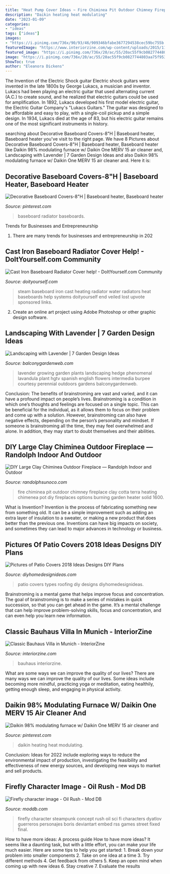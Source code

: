 ```yaml
---
title: "Heat Pump Cover Ideas ~ Fire Chiminea Pit Outdoor Chimney Fireplace Clay Cotta Terra Heating Chimenea Pot Diy Fireplaces Options Burning Garden Heater Solid 1600"
description: "Daikin heating heat modulating"
date: "2023-01-09"
categories:
- "ideas"
tags: ["ideas"]
images:
- "https://i.pinimg.com/736x/90/93/46/909346bfabe3677294538cec59bc755b.jpg"
featuredImage: "https://www.interiorzine.com/wp-content/uploads/2015/11/classic-bauhaus-villa-munich-11.jpg"
featured_image: "https://i.pinimg.com/736x/20/ac/55/20ac55f9cb0827744803aa75f9538f7a--baseboards-cottage-style.jpg"
image: "https://i.pinimg.com/736x/20/ac/55/20ac55f9cb0827744803aa75f9538f7a--baseboards-cottage-style.jpg"
ShowToc: true
author: "Eleanora Dickens"
---
```



The Invention of the Electric Shock guitar
Electric shock guitars were invented in the late 1800s by George Lukacs, a musician and inventor. Lukacs had been playing an electric guitar that used alternating current (A.C.) to create sound, and he realized that electric guitars could be used for amplification. In 1892, Lukacs developed his first model electric guitar, the Electric Guitar Company's "Lukacs Guitars." The guitar was designed to be affordable and easy to play, with a single-coil pickup and a simple design. In 1934, Lukacs died at the age of 83, but his electric guitar remains one of the most significant instruments in history.

	

		
searching about Decorative Baseboard Covers-8&quot;H | Baseboard heater, Baseboard heater you've visit to the right page. We have 8 Pictures about Decorative Baseboard Covers-8&quot;H | Baseboard heater, Baseboard heater like Daikin 98% modulating furnace w/ Daikin One MERV 15 air cleaner and, Landscaping with Lavender | 7 Garden Design Ideas and also Daikin 98% modulating furnace w/ Daikin One MERV 15 air cleaner and. Here it is:
		
    
## Decorative Baseboard Covers-8&quot;H | Baseboard Heater, Baseboard Heater

<img loading=lazy src="https://i.pinimg.com/736x/20/ac/55/20ac55f9cb0827744803aa75f9538f7a--baseboards-cottage-style.jpg" onerror="this.onerror=null;this.src='https://tse4.mm.bing.net/th?id=OIP.WgiKgntKAtcWKv4GqZ4n_AHaHa&amp;pid=15.1';" alt="Decorative Baseboard Covers-8&quot;H | Baseboard heater, Baseboard heater">

_Source: pinterest.com_

>baseboard radiator baseboards. 

	

Trends for Businesses and Entrepreneurship
1. There are many trends for businesses and entrepreneurship in 202
    
## Cast Iron Baseboard Radiator Cover Help! - DoItYourself.com Community

<img loading=lazy src="https://www.doityourself.com/forum/attachments/boilers-home-heating-steam-hot-water-systems/16148d1376124613-cast-iron-baseboard-radiator-cover-help-image.jpg" onerror="this.onerror=null;this.src='https://tse1.mm.bing.net/th?id=OIP.SJJDv65J9kD2R-SgTdCUoAHaFj&amp;pid=15.1';" alt="Cast Iron Baseboard Radiator Cover help! - DoItYourself.com Community">

_Source: doityourself.com_

>steam baseboard iron cast heating radiator water radiators heat baseboards help systems doityourself end veiled lost upvote sponsored links. 

	

2. Create an online art project using Adobe Photoshop or other graphic design software.

    
## Landscaping With Lavender | 7 Garden Design Ideas

<img loading=lazy src="https://balconygardenweb-lhnfx0beomqvnhspx.netdna-ssl.com/wp-content/uploads/2015/08/7.jpeg" onerror="this.onerror=null;this.src='https://tse3.mm.bing.net/th?id=OIP.ISgIV1m3qAgw-yJVPf7kJQHaLH&amp;pid=15.1';" alt="Landscaping with Lavender | 7 Garden Design Ideas">

_Source: balconygardenweb.com_

>lavender growing garden plants landscaping hedge phenomenal lavandula plant hgtv spanish english flowers intermedia burpee courtesy perennial outdoors gardens balconygardenweb. 

	

Conclusion: The benefits of brainstroming are vast and varied, and it can have a profound impact on people’s lives.
Brainstroming is a condition in which one’s thoughts and feelings are focused on a single topic. This can be beneficial for the individual, as it allows them to focus on their problem and come up with a solution. However, brainstroming can also have negative effects, depending on the person’s personality and mindset. If someone is brainstroming all the time, they may feel overwhelmed and alone. In addition, they may start to doubt themselves and their abilities.

    
## DIY Large Clay Chiminea Outdoor Fireplace — Randolph Indoor And Outdoor

<img loading=lazy src="https://www.randolphsunoco.com/wp-content/uploads/2018/12/custom-large-clay-chiminea-outdoor-fireplace.jpg" onerror="this.onerror=null;this.src='https://tse4.mm.bing.net/th?id=OIP.Ghp7hzi-hzjxMK5NtkQ2vAHaJ4&amp;pid=15.1';" alt="DIY Large Clay Chiminea Outdoor Fireplace — Randolph Indoor and Outdoor">

_Source: randolphsunoco.com_

>fire chiminea pit outdoor chimney fireplace clay cotta terra heating chimenea pot diy fireplaces options burning garden heater solid 1600. 

	

What is Invention?
Invention is the process of fabricating something new from something old. It can be a simple improvement such as adding an extra layer of insulation to a sweater, or making a new product that does better than the previous one. Inventions can have big impacts on society, and sometimes they can lead to major advances in technology or business.

    
## Pictures Of Patio Covers 2018 Ideas Designs DIY Plans

<img loading=lazy src="http://diyhomedesignideas.com/photos/template/vtleo3ntajazqaqy8nao.jpeg" onerror="this.onerror=null;this.src='https://tse3.mm.bing.net/th?id=OIP.tEbjBMxu_DLYmXtnolH8EwHaE7&amp;pid=15.1';" alt="Pictures of Patio Covers 2018 Ideas Designs DIY Plans">

_Source: diyhomedesignideas.com_

>patio covers types roofing diy designs diyhomedesignideas. 

	

Brainstroming is a mental game that helps improve focus and concentration. The goal of brainstroming is to make a series of mistakes in quick succession, so that you can get ahead in the game. It’s a mental challenge that can help improve problem-solving skills, focus and concentration, and can even help you learn new information.

    
## Classic Bauhaus Villa In Munich - InteriorZine

<img loading=lazy src="https://www.interiorzine.com/wp-content/uploads/2015/11/classic-bauhaus-villa-munich-11.jpg" onerror="this.onerror=null;this.src='https://tse3.mm.bing.net/th?id=OIP.vf3tcdxwCbd6LLYSkFDfPQHaFg&amp;pid=15.1';" alt="Classic Bauhaus Villa in Munich - InteriorZine">

_Source: interiorzine.com_

>bauhaus interiorzine. 

	

What are some ways we can improve the quality of our lives?
There are many ways we can improve the quality of our lives. Some ideas include becoming more mindful, practicing yoga or meditation, eating healthily, getting enough sleep, and engaging in physical activity.

    
## Daikin 98% Modulating Furnace W/ Daikin One MERV 15 Air Cleaner And

<img loading=lazy src="https://i.pinimg.com/736x/90/93/46/909346bfabe3677294538cec59bc755b.jpg" onerror="this.onerror=null;this.src='https://tse1.mm.bing.net/th?id=OIP.QN_Xj5t9DOQmMzCubhAVrgHaJ3&amp;pid=15.1';" alt="Daikin 98% modulating furnace w/ Daikin One MERV 15 air cleaner and">

_Source: pinterest.com_

>daikin heating heat modulating. 

	

Conclusion:
Ideas for 2022 include exploring ways to reduce the environmental impact of production, investigating the feasibility and effectiveness of new energy sources, and developing new ways to market and sell products.

    
## Firefly Character Image - Oil Rush - Mod DB

<img loading=lazy src="http://media.moddb.com/cache/images/games/1/16/15264/thumb_620x2000/FireFly-final-fixed.jpg" onerror="this.onerror=null;this.src='https://tse3.mm.bing.net/th?id=OIP.EIefSu_h8jaT1BC405WiigHaLH&amp;pid=15.1';" alt="Firefly character image - Oil Rush - Mod DB">

_Source: moddb.com_

>firefly character steampunk concept rush oil sci fi characters dyatlov guerreros personajes boris deviantart embed rss games street fixed final. 

	

How to have more ideas: A process guide
How to have more ideas? It seems like a daunting task, but with a little effort, you can make your life much easier. Here are some tips to help you get started: 1. Break down your problem into smaller components 2. Take on one idea at a time 3. Try different methods 4. Get feedback from others 5. Keep an open mind when coming up with new ideas 6. Stay creative 7. Evaluate the results 
